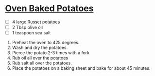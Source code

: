 # [Oven Baked Potatoes](https://www.tastesoflizzyt.com/oven-baked-potatoes/)

- [ ] 4 large Russet potatoes
- [ ] 2 Tbsp olive oil
- [ ] 1 teaspoon sea salt

1. Preheat the oven to 425 degrees.
1. Wash and dry the potatoes.
1. Pierce the potato 2-3 times with a fork
1. Rub oil all over the potatoes
1. Rub salt all over the potatoes.
1. Place the potatoes on a baking sheet and bake for about 45 minutes.